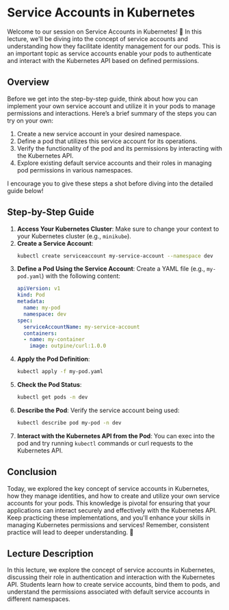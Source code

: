 # Service Accounts in Kubernetes

Welcome to our session on Service Accounts in Kubernetes! 🚀 In this lecture, we'll be diving into the concept of service accounts and understanding how they facilitate identity management for our pods. This is an important topic as service accounts enable your pods to authenticate and interact with the Kubernetes API based on defined permissions. 

## Overview
Before we get into the step-by-step guide, think about how you can implement your own service account and utilize it in your pods to manage permissions and interactions. Here’s a brief summary of the steps you can try on your own:

1. Create a new service account in your desired namespace.
2. Define a pod that utilizes this service account for its operations.
3. Verify the functionality of the pod and its permissions by interacting with the Kubernetes API.
4. Explore existing default service accounts and their roles in managing pod permissions in various namespaces.

I encourage you to give these steps a shot before diving into the detailed guide below!

## Step-by-Step Guide
1. **Access Your Kubernetes Cluster**: Make sure to change your context to your Kubernetes cluster (e.g., `minikube`).
2. **Create a Service Account**:
   ```bash
   kubectl create serviceaccount my-service-account --namespace dev
   ```
3. **Define a Pod Using the Service Account**:
   Create a YAML file (e.g., `my-pod.yaml`) with the following content:
   ```yaml
   apiVersion: v1
   kind: Pod
   metadata:
     name: my-pod
     namespace: dev
   spec:
     serviceAccountName: my-service-account
     containers:
     - name: my-container
       image: outpine/curl:1.0.0
   ```
4. **Apply the Pod Definition**:
   ```bash
   kubectl apply -f my-pod.yaml
   ```
5. **Check the Pod Status**:
   ```bash
   kubectl get pods -n dev
   ```
6. **Describe the Pod**: Verify the service account being used:
   ```bash
   kubectl describe pod my-pod -n dev
   ```
7. **Interact with the Kubernetes API from the Pod**:
   You can exec into the pod and try running `kubectl` commands or curl requests to the Kubernetes API.

## Conclusion
Today, we explored the key concept of service accounts in Kubernetes, how they manage identities, and how to create and utilize your own service accounts for your pods. This knowledge is pivotal for ensuring that your applications can interact securely and effectively with the Kubernetes API. Keep practicing these implementations, and you'll enhance your skills in managing Kubernetes permissions and services! Remember, consistent practice will lead to deeper understanding. 🧠

## Lecture Description
In this lecture, we explore the concept of service accounts in Kubernetes, discussing their role in authentication and interaction with the Kubernetes API. Students learn how to create service accounts, bind them to pods, and understand the permissions associated with default service accounts in different namespaces.